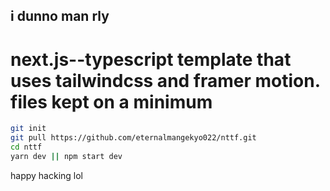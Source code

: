 ## i dunno man rly


# next.js--typescript template that uses tailwindcss and framer motion. files kept on a minimum


```bash
git init
git pull https://github.com/eternalmangekyo022/nttf.git
cd nttf
yarn dev || npm start dev
```

happy hacking lol 
